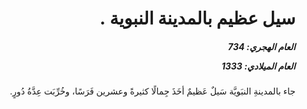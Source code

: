 <h1 dir="rtl">سيل عظيم بالمدينة النبوية .</h1>

<h5 dir="rtl">العام الهجري:  734

العام الميلادي: 1333

</h5>

<p dir="rtl">جاء بالمدينةِ النبَويَّة سَيلٌ عَظيمٌ أخَذَ جِمالًا كثيرةً وعشرين فَرَسًا، وخُرِّبَت عِدَّةُ دُورٍ.</p></br>

